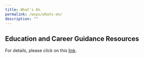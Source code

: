 ```yaml
---
title: What's On
permalink: /wvps/whats-on/
description: ""
---
```

Education and Career Guidance Resources
----
For details, please click on this <a href="/wvps/resources/education-and-career-guidance-resources/" target="_blank">link</a>.